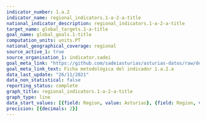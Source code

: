 ```yaml
---
indicator_number: 1.a.2
indicator_name: regional_indicators.1-a-2-a-title
national_indicator_description: regional_indicators.1-a-2-a-title
target_name: global_targets.1-a-title
goal_name: global_goals.1-title
computation_units: units.PT
national_geographical_coverage: regional
source_active_1: true
source_organisation_1: indicator.sadei
goal_meta_link: "https://github.com/sadeiasturias/asturias-datos/raw/develop/descargas/metodologia/1.a.2.a.pdf"
goal_meta_link_text: Ficha metodológica del indicador 1.a.2.a
data_last_update: "26/11/2021"
data_non_statistical: false
reporting_status: complete
graph_title: regional_indicators.1-a-2-a-title
graph_type: line
data_start_values: [{field: Region, value: Asturias}, {field: Region, value: España}]
precision: [{decimals: 2}]
---
```


